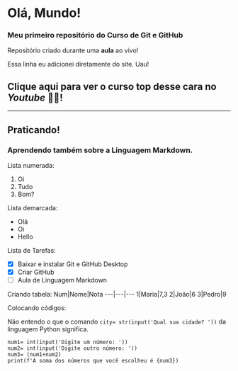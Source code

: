 # Olá, Mundo!
### Meu primeiro repositório do Curso de Git e GitHub ###
Repositório criado durante uma **aula** ao vivo!

Essa linha eu adicionei diretamente do site. Uau!

## Clique aqui para ver o curso top desse cara no *Youtube* 🖖🏻!
---
## Praticando!
### Aprendendo também sobre a Linguagem Markdown.
Lista numerada:
1. Oi
1. Tudo
1. Bom?

Lista demarcada:
* Olá
* Oi
* Hello

Lista de Tarefas:
- [x] Baixar e instalar Git e GitHub Desktop
- [x] Criar GitHub
- [ ] Aula de Linguagem Markdown

Criando tabela:
Num|Nome|Nota
---|---|---
1|Maria|7,3
2|João|6
3|Pedro|9

Colocando códigos: 

Não entendo o que o comando `city= str(input('Qual sua cidade? '))` da linguagem Python significa.
```
num1= int(input('Digite um número: '))
num2= int(input('Digite outro número: '))
num3= (num1+num2)
print(f'A soma dos números que você escolheu é {num3})
```
